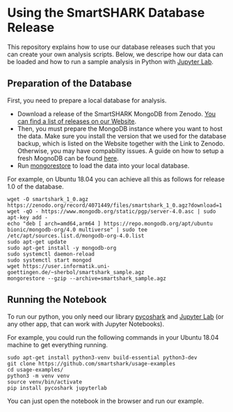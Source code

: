 # Using the SmartSHARK Database Release

This repository explains how to use our database releases such that you can create your own analysis scripts. Below, we descripe how our data can be loaded and how to run a sample analysis in Python with [Jupyter Lab](https://jupyter.org/install). 

## Preparation of the Database

First, you need to prepare a local database for analysis. 

- Download a release of the SmartSHARK MongoDB from Zenodo. [You can find a list of releases on our Website](https://smartshark.github.io/dbreleases/). 
- Then, you must prepare the MongoDB instance where you want to host the data. Make sure you install the version that we used for the database backup, which is listed on the Website together with the Link to Zenodo. Otherwise, you may have compability issues. A guide on how to setup a fresh MognoDB can be found [here](https://docs.mongodb.com/manual/installation/#install-mongodb).
- Run [mongorestore](https://docs.mongodb.com/database-tools/mongorestore/) to load the data into your local database.

For example, on Ubuntu 18.04 you can achieve all this as follows for release 1.0 of the database. 

```
wget -O smartshark_1_0.agz https://zenodo.org/record/4071449/files/smartshark_1_0.agz?download=1
wget -qO - https://www.mongodb.org/static/pgp/server-4.0.asc | sudo apt-key add -
echo "deb [ arch=amd64,arm64 ] https://repo.mongodb.org/apt/ubuntu bionic/mongodb-org/4.0 multiverse" | sudo tee /etc/apt/sources.list.d/mongodb-org-4.0.list
sudo apt-get update
sudo apt-get install -y mongodb-org
sudo systemctl daemon-reload
sudo systemctl start mongod
wget https://user.informatik.uni-goettingen.de/~sherbol/smartshark_sample.agz
mongorestore --gzip --archive=smartshark_sample.agz
```

## Running the Notebook

To run our python, you only need our library [pycoshark](https://github.com/smartshark/pycoSHARK) and [Jupyter Lab](https://jupyter.org/install) (or any other app, that can work with Jupyter Notebooks). 

For example, you could run the following commands in your Ubuntu 18.04 machine to get everything running.

```
sudo apt-get install python3-venv build-essential python3-dev
git clone https://github.com/smartshark/usage-examples
cd usage-examples/
python3 -m venv venv
source venv/bin/activate
pip install pycoshark jupyterlab
```

You can just open the notebook in the browser and run our example.
